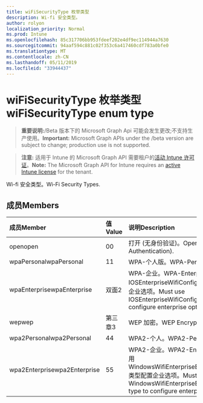 ```yaml
---
title: wiFiSecurityType 枚举类型
description: Wi-fi 安全类型。
author: rolyon
localization_priority: Normal
ms.prod: Intune
ms.openlocfilehash: 85c317706bb953fdeef202e4df9ec114944a7630
ms.sourcegitcommit: 94aaf594c881c02f353c6a417460cdf783a0bfe0
ms.translationtype: MT
ms.contentlocale: zh-CN
ms.lasthandoff: 05/11/2019
ms.locfileid: "33944437"
---
```

# <a name="wifisecuritytype-enum-type"></a><span data-ttu-id="1133c-103">wiFiSecurityType 枚举类型</span><span class="sxs-lookup"><span data-stu-id="1133c-103">wiFiSecurityType enum type</span></span>

> <span data-ttu-id="1133c-104">**重要说明:**/Beta 版本下的 Microsoft Graph Api 可能会发生更改;不支持生产使用。</span><span class="sxs-lookup"><span data-stu-id="1133c-104">**Important:** Microsoft Graph APIs under the /beta version are subject to change; production use is not supported.</span></span>

> <span data-ttu-id="1133c-105">**注意:** 适用于 Intune 的 Microsoft Graph API 需要租户的[活动 Intune 许可证](https://go.microsoft.com/fwlink/?linkid=839381)。</span><span class="sxs-lookup"><span data-stu-id="1133c-105">**Note:** The Microsoft Graph API for Intune requires an [active Intune license](https://go.microsoft.com/fwlink/?linkid=839381) for the tenant.</span></span>

<span data-ttu-id="1133c-106">Wi-fi 安全类型。</span><span class="sxs-lookup"><span data-stu-id="1133c-106">Wi-Fi Security Types.</span></span>

## <a name="members"></a><span data-ttu-id="1133c-107">成员</span><span class="sxs-lookup"><span data-stu-id="1133c-107">Members</span></span>
|<span data-ttu-id="1133c-108">成员</span><span class="sxs-lookup"><span data-stu-id="1133c-108">Member</span></span>|<span data-ttu-id="1133c-109">值</span><span class="sxs-lookup"><span data-stu-id="1133c-109">Value</span></span>|<span data-ttu-id="1133c-110">说明</span><span class="sxs-lookup"><span data-stu-id="1133c-110">Description</span></span>|
|:---|:---|:---|
|<span data-ttu-id="1133c-111">open</span><span class="sxs-lookup"><span data-stu-id="1133c-111">open</span></span>|<span data-ttu-id="1133c-112">0</span><span class="sxs-lookup"><span data-stu-id="1133c-112">0</span></span>|<span data-ttu-id="1133c-113">打开 (无身份验证)。</span><span class="sxs-lookup"><span data-stu-id="1133c-113">Open (No Authentication).</span></span>|
|<span data-ttu-id="1133c-114">wpaPersonal</span><span class="sxs-lookup"><span data-stu-id="1133c-114">wpaPersonal</span></span>|<span data-ttu-id="1133c-115">1</span><span class="sxs-lookup"><span data-stu-id="1133c-115">1</span></span>|<span data-ttu-id="1133c-116">WPA-个人版。</span><span class="sxs-lookup"><span data-stu-id="1133c-116">WPA-Personal.</span></span>|
|<span data-ttu-id="1133c-117">wpaEnterprise</span><span class="sxs-lookup"><span data-stu-id="1133c-117">wpaEnterprise</span></span>|<span data-ttu-id="1133c-118">双面</span><span class="sxs-lookup"><span data-stu-id="1133c-118">2</span></span>|<span data-ttu-id="1133c-119">WPA-企业。</span><span class="sxs-lookup"><span data-stu-id="1133c-119">WPA-Enterprise.</span></span> <span data-ttu-id="1133c-120">必须使用 IOSEnterpriseWifiConfiguration 类型配置企业选项。</span><span class="sxs-lookup"><span data-stu-id="1133c-120">Must use IOSEnterpriseWifiConfiguration type to configure enterprise options.</span></span>|
|<span data-ttu-id="1133c-121">wep</span><span class="sxs-lookup"><span data-stu-id="1133c-121">wep</span></span>|<span data-ttu-id="1133c-122">第三章</span><span class="sxs-lookup"><span data-stu-id="1133c-122">3</span></span>|<span data-ttu-id="1133c-123">WEP 加密。</span><span class="sxs-lookup"><span data-stu-id="1133c-123">WEP Encryption.</span></span>|
|<span data-ttu-id="1133c-124">wpa2Personal</span><span class="sxs-lookup"><span data-stu-id="1133c-124">wpa2Personal</span></span>|<span data-ttu-id="1133c-125">4</span><span class="sxs-lookup"><span data-stu-id="1133c-125">4</span></span>|<span data-ttu-id="1133c-126">WPA2-个人。</span><span class="sxs-lookup"><span data-stu-id="1133c-126">WPA2-Personal.</span></span>|
|<span data-ttu-id="1133c-127">wpa2Enterprise</span><span class="sxs-lookup"><span data-stu-id="1133c-127">wpa2Enterprise</span></span>|<span data-ttu-id="1133c-128">5</span><span class="sxs-lookup"><span data-stu-id="1133c-128">5</span></span>|<span data-ttu-id="1133c-129">WPA2-企业。</span><span class="sxs-lookup"><span data-stu-id="1133c-129">WPA2-Enterprise.</span></span> <span data-ttu-id="1133c-130">必须使用 WindowsWifiEnterpriseEAPConfiguration 类型配置企业选项。</span><span class="sxs-lookup"><span data-stu-id="1133c-130">Must use WindowsWifiEnterpriseEAPConfiguration type to configure enterprise options.</span></span>|




